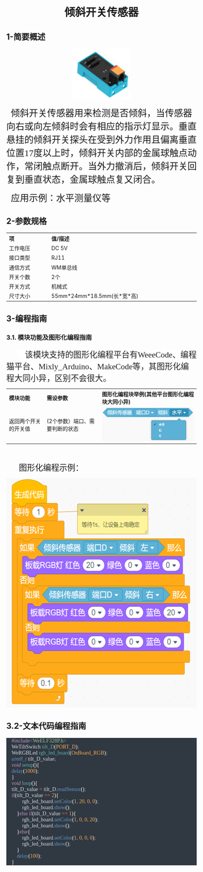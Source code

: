 <div align=center>
<h1 class="text-center">倾斜开关传感器</h1>
</div>


## **1-简要概述**

<div align=center>
<img src="docs\electronic_modules\rj11\tilt_switch_sensor\tilt_switch_sensor.png" width=30%>
</div>
<p>
    <span style="font-family: 宋体, SimSun; font-size: 24px;">&nbsp; 倾斜开关传感器用来检测是否倾斜，当传感器向右或向左倾斜时会有相应的指示灯显示。垂直悬挂的倾斜开关探头在受到外力作用且偏离垂直位置17度以上时，倾斜开关内部的金属球触点动作，常闭触点断开。当外力撤消后，倾斜开关回复到垂直状态，金属球触点复又闭合。

<p>
    <span style="font-family: 宋体, SimSun; font-size: 24px;">&nbsp; 应用示例：水平测量仪等
</span>
</p>



## **2-参数规格**

<!-- Table goes in the document BODY -->

<table class="imagetable" style="display: table; text-align: left;">
<tr>
    <th>项</th><th>值/描述</th>
</tr>
<tr>
    <td>工作电压</td><td>DC 5V</td>
</tr>
<tr>
    <td>接口类型</td><td>RJ11</td>
</tr>
<tr>
    <td>通信方式</td><td>WM单总线</td>
</tr>
<tr>
    <td>开关个数</td><td>2个</td>
</tr>
<tr>
    <td>开关方式</td><td>机械式</td>
</tr>
<tr>
    <td>尺寸大小</td><td>55mm*24mm*18.5mm(长*宽*高)</td>
</tr>
</table>


## **3-编程指南**

### 3.1. 模块功能及图形化编程指南 

<p class=MsoNormal style='text-indent:21.0pt'><span style='font-size:16.0pt;
font-family:华文楷体;color:#222222;background:white'>&nbsp;&nbsp;&nbsp; </span><span
lang=ZH-CN style='font-size:16.0pt;font-family:宋体;color:#222222;background:
white'>该模块支持的图形化编程平台有WeeeCode、编程猫平台、Mixly_Arduino、MakeCode等，其图形化编程大同小异，区别不会很大。</span></span></span></p>  

<table class="imagetable" style="display: table; text-align: left;">
<tr>
    <th>模块功能</th><th>需设参数</th><th>图形化编程块举例(其他平台图形化编程块大同小异)</th>
</tr>
<tr>
    <td>返回两个开关的开关值
</td><td>(2个参数）端口、需要判断的状态</td><td><img src="docs\electronic_modules\rj11\tilt_switch_sensor\20200220-144052.png"></td>
</tr>
</table>


<p class=MsoNormal style='text-indent:21.0pt'>&nbsp;</p>
<p class=MsoNormal style='text-indent:21.0pt'><span style='font-size:16.0pt;
font-family:华文楷体'>&nbsp;</span><span lang=ZH-CN style='font-size:16.0pt;
font-family:宋体'>图形化编程示例：</span></p>
<p class=MsoNormal align=center style='text-align:center'><span
  style='color:windowtext'><img width=568 height=605 id="图片 2"
  src="docs\electronic_modules\rj11\tilt_switch_sensor\20200219-163015.png"></span></p>

## **3.2-文本代码编程指南**

<div style="white-space:pre;font-family:Consolas;color:#d8dee9;background-color:#303841;-moz-tab-size:4;tab-size:4;">    <span style="color:#c695c6;">#include</span><span style="color:#5fb4b4;">&lt;</span><span style="color:#99c794;">WeELF328P.h</span><span style="color:#5fb4b4;">></span><br>    WeTiltSwitch <span style="color:#5fb4b4;">tilt_D</span><span style="color:#ffffff;">(</span><span style="color:#f9ae58;">PORT_D</span><span style="color:#ffffff;">)</span><span style="color:#a6acb9;">;</span><br>    WeRGBLed <span style="color:#5fb4b4;">rgb_led_board</span><span style="color:#ffffff;">(</span><span style="color:#f9ae58;">OnBoard_RGB</span><span style="color:#ffffff;">)</span><span style="color:#a6acb9;">;</span><br>    <span style="color:#6699cc;font-style:italic;">uint8_t</span> tilt_D_value<span style="color:#a6acb9;">;</span><br>    <span style="color:#c695c6;font-style:italic;">void</span> <span style="color:#5fb4b4;">setup</span><span style="color:#ffffff;">(</span><span style="color:#ffffff;">)</span><span style="color:#ffffff;">{</span><br>    <span style="color:#6699cc;">delay</span><span style="color:#ffffff;">(</span><span style="color:#f9ae58;">1000</span><span style="color:#ffffff;">)</span><span style="color:#a6acb9;">;</span><br>    <span style="color:#ffffff;">}</span><br>    <span style="color:#c695c6;font-style:italic;">void</span> <span style="color:#5fb4b4;">loop</span><span style="color:#ffffff;">(</span><span style="color:#ffffff;">)</span><span style="color:#ffffff;">{</span><br>    tilt_D_value <span style="color:#f97b58;">=</span> tilt_D<span style="color:#a6acb9;">.</span><span style="color:#6699cc;">readSensor</span><span style="color:#ffffff;">(</span><span style="color:#ffffff;">)</span><span style="color:#a6acb9;">;</span><br>    <span style="color:#c695c6;">if</span><span style="color:#ffffff;">(</span>tilt_D_value <span style="color:#f97b58;">==</span> <span style="color:#f9ae58;">2</span><span style="color:#ffffff;">)</span><span style="color:#ffffff;">{</span><br>            rgb_led_board<span style="color:#a6acb9;">.</span><span style="color:#6699cc;">setColor</span><span style="color:#ffffff;">(</span><span style="color:#f9ae58;">1</span><span style="color:#a6acb9;">,</span> <span style="color:#f9ae58;">20</span><span style="color:#a6acb9;">,</span> <span style="color:#f9ae58;">0</span><span style="color:#a6acb9;">,</span> <span style="color:#f9ae58;">0</span><span style="color:#ffffff;">)</span><span style="color:#a6acb9;">;</span><br>            rgb_led_board<span style="color:#a6acb9;">.</span><span style="color:#6699cc;">show</span><span style="color:#ffffff;">(</span><span style="color:#ffffff;">)</span><span style="color:#a6acb9;">;</span><br>        <span style="color:#ffffff;">}</span><span style="color:#c695c6;">else</span> <span style="color:#c695c6;">if</span><span style="color:#ffffff;">(</span>tilt_D_value <span style="color:#f97b58;">==</span> <span style="color:#f9ae58;">1</span><span style="color:#ffffff;">)</span><span style="color:#ffffff;">{</span><br>            rgb_led_board<span style="color:#a6acb9;">.</span><span style="color:#6699cc;">setColor</span><span style="color:#ffffff;">(</span><span style="color:#f9ae58;">1</span><span style="color:#a6acb9;">,</span> <span style="color:#f9ae58;">0</span><span style="color:#a6acb9;">,</span> <span style="color:#f9ae58;">0</span><span style="color:#a6acb9;">,</span> <span style="color:#f9ae58;">20</span><span style="color:#ffffff;">)</span><span style="color:#a6acb9;">;</span><br>            rgb_led_board<span style="color:#a6acb9;">.</span><span style="color:#6699cc;">show</span><span style="color:#ffffff;">(</span><span style="color:#ffffff;">)</span><span style="color:#a6acb9;">;</span><br>        <span style="color:#ffffff;">}</span><span style="color:#c695c6;">else</span><span style="color:#ffffff;">{</span><br>            rgb_led_board<span style="color:#a6acb9;">.</span><span style="color:#6699cc;">setColor</span><span style="color:#ffffff;">(</span><span style="color:#f9ae58;">1</span><span style="color:#a6acb9;">,</span> <span style="color:#f9ae58;">0</span><span style="color:#a6acb9;">,</span> <span style="color:#f9ae58;">0</span><span style="color:#a6acb9;">,</span> <span style="color:#f9ae58;">0</span><span style="color:#ffffff;">)</span><span style="color:#a6acb9;">;</span><br>            rgb_led_board<span style="color:#a6acb9;">.</span><span style="color:#6699cc;">show</span><span style="color:#ffffff;">(</span><span style="color:#ffffff;">)</span><span style="color:#a6acb9;">;</span><br>        <span style="color:#ffffff;">}</span><br>        <span style="color:#6699cc;">delay</span><span style="color:#ffffff;">(</span><span style="color:#f9ae58;">100</span><span style="color:#ffffff;">)</span><span style="color:#a6acb9;">;</span><br>    <span style="color:#ffffff;">}</span></div>